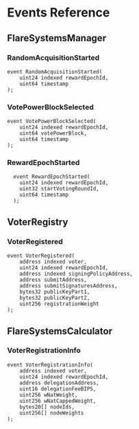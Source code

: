 # Events Reference

## FlareSystemsManager

### RandomAcquisitionStarted

```solidity
event RandomAcquisitionStarted(
    uint24 indexed rewardEpochId,
    uint64 timestamp
);
```

### VotePowerBlockSelected

```solidity
event VotePowerBlockSelected(
    uint24 indexed rewardEpochId,
    uint64 votePowerBlock,
    uint64 timestamp
);
```

### RewardEpochStarted

```solidity
  event RewardEpochStarted(
    uint24 indexed rewardEpochId,
    uint32 startVotingRoundId,
    uint64 timestamp
  );
```

## VoterRegistry

### VoterRegistered

```Solidity
event VoterRegistered(
    address indexed voter,
    uint24 indexed rewardEpochId,
    address indexed signingPolicyAddress,
    address submitAddress,
    address submitSignaturesAddress,
    bytes32 publicKeyPart1,
    bytes32 publicKeyPart2,
    uint256 registrationWeight
);
```

## FlareSystemsCalculator

### VoterRegistrationInfo

```Solidity
event VoterRegistrationInfo(
    address indexed voter,
    uint24 indexed rewardEpochId,
    address delegationAddress,
    uint16 delegationFeeBIPS,
    uint256 wNatWeight,
    uint256 wNatCappedWeight,
    bytes20[] nodeIds,
    uint256[] nodeWeights
);
```